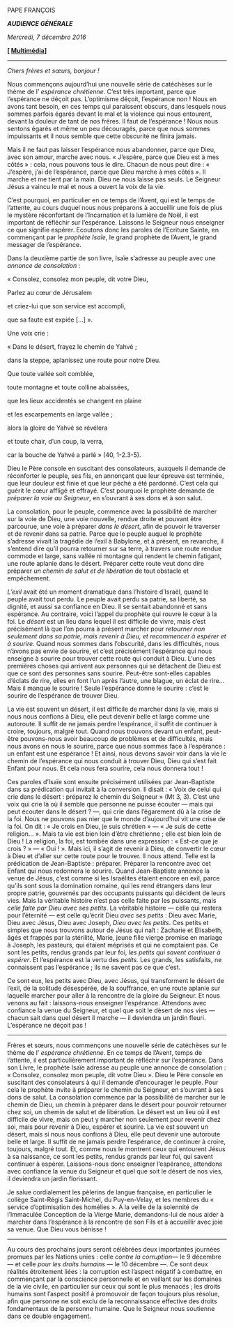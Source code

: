 PAPE FRANÇOIS

***AUDIENCE GÉNÉRALE***

*Mercredi, 7 décembre 2016*

**[ [Multimédia](http://w2.vatican.va/content/francesco/fr/events/event.dir.html/content/vaticanevents/fr/2016/12/7/udienzagenerale.html)]**

* * *

*Chers frères et sœurs, bonjour !*

Nous commençons aujourd’hui une nouvelle série de catéchèses sur le thème de l’ *espérance chrétienne*. C’est très important, parce que l’espérance ne déçoit pas. L’optimisme déçoit, l’espérance non ! Nous en avons tant besoin, en ces temps qui paraissent obscurs, dans lesquels nous sommes parfois égarés devant le mal et la violence qui nous entourent, devant la douleur de tant de nos frères. Il faut de l’espérance ! Nous nous sentons égarés et même un peu découragés, parce que nous sommes impuissants et il nous semble que cette obscurité ne finira jamais.

Mais il ne faut pas laisser l’espérance nous abandonner, parce que Dieu, avec son amour, marche avec nous. « J’espère, parce que Dieu est à mes côtés » : cela, nous pouvons tous le dire. Chacun de nous peut dire : « J’espère, j’ai de l’espérance, parce que Dieu marche à mes côtés ». Il marche et me tient par la main. Dieu ne nous laisse pas seuls. Le Seigneur Jésus a vaincu le mal et nous a ouvert la voix de la vie.

C’est pourquoi, en particulier en ce temps de l’Avent, qui est le temps de l’attente, au cours duquel nous nous préparons à accueillir une fois de plus le mystère réconfortant de l’Incarnation et la lumière de Noël, il est important de réfléchir sur l’espérance. Laissons le Seigneur nous enseigner ce que signifie espérer. Ecoutons donc les paroles de l’Ecriture Sainte, en commençant par le *prophète Isaïe*, le grand prophète de l’Avent, le grand messager de l’espérance.

Dans la deuxième partie de son livre, Isaïe s’adresse au peuple avec une *annonce de consolation* :

« Consolez, consolez mon peuple, dit votre Dieu,

Parlez au cœur de Jérusalem

et criez-lui que son service est accompli,

que sa faute est expiée [...] ».

Une voix crie :

« Dans le désert, frayez le chemin de Yahvé ;

dans la steppe, aplanissez une route pour notre Dieu.

Que toute vallée soit comblée,

toute montagne et toute colline abaissées,

que les lieux accidentés se changent en plaine

et les escarpements en large vallée ;

alors la gloire de Yahvé se révélera

et toute chair, d’un coup, la verra,

car la bouche de Yahvé a parlé » (40, 1-2.3-5).

Dieu le Père console en suscitant des consolateurs, auxquels il demande de réconforter le peuple, ses fils, en annonçant que leur épreuve est terminée, que leur douleur est finie et que leur péché a été pardonné. C’est cela qui guérit le cœur affligé et effrayé. C’est pourquoi le prophète demande de *préparer la voie au Seigneur*, en s’ouvrant à ses dons et à son salut.

La consolation, pour le peuple, commence avec la possibilité de marcher sur la voie de Dieu, une voie nouvelle, rendue droite et pouvant être parcourue, une voie à préparer *dans le désert*, afin de pouvoir le traverser et de revenir dans sa patrie. Parce que le peuple auquel le prophète s’adresse vivait la tragédie de l’exil à Babylone, et à présent, en revanche, il s’entend dire qu’il pourra retourner sur sa terre, à travers une route rendue commode et large, sans vallée ni montagne qui rendent le chemin fatigant, une route aplanie dans le désert. Préparer cette route veut donc dire préparer *un chemin de salut et de libération* de tout obstacle et empêchement.

*L’exil* avait été un moment dramatique dans l’histoire d’Israël, quand le peuple avait tout perdu. Le peuple avait perdu sa patrie, sa liberté, sa dignité, et aussi sa confiance en Dieu. Il se sentait abandonné et sans espérance. Au contraire, voici l’appel du prophète qui rouvre le cœur à la foi. Le *désert* est un lieu dans lequel il est difficile de vivre, mais c’est précisément là que l’on pourra à présent marcher pour *retourner non seulement dans sa patrie, mais revenir à Dieu, et recommencer à espérer et à sourire*. Quand nous sommes dans l’obscurité, dans les difficultés, nous n’avons pas envie de sourire, et c’est précisément l’espérance qui nous enseigne à sourire pour trouver cette route qui conduit à Dieu. L’une des premières choses qui arrivent aux personnes qui se détachent de Dieu est que ce sont des personnes sans sourire. Peut-être sont-elles capables d’éclats de rire, elles en font l’un après l’autre, une blague, un éclat de rire... Mais il manque le sourire ! Seule l’espérance donne le sourire : c’est le sourire de l’espérance de trouver Dieu.

La vie est souvent un désert, il est difficile de marcher dans la vie, mais si nous nous confions à Dieu, elle peut devenir belle et large comme une autoroute. Il suffit de ne jamais perdre l’espérance, il suffit de continuer à croire, toujours, malgré tout. Quand nous trouvons devant un enfant, peut-être pouvons-nous avoir beaucoup de problèmes et de difficultés, mais nous avons en nous le sourire, parce que nous sommes face à l’espérance : un enfant est une espérance ! Et ainsi, nous devons savoir voir dans la vie le chemin de l’espérance qui nous conduit à trouver Dieu, Dieu qui s’est fait Enfant pour nous. Et cela nous fera sourire, cela nous donnera tout !

Ces paroles d’Isaïe sont ensuite précisément utilisées par Jean-Baptiste dans sa prédication qui invitait à la conversion. Il disait : « Voix de celui qui crie dans le désert : préparez le chemin du Seigneur » (Mt 3, 3). C’est une voix qui crie là où il semble que personne ne puisse écouter — mais qui peut écouter dans le désert ? —, qui crie dans l’égarement dû à la crise de la foi. Nous ne pouvons pas nier que le monde d’aujourd’hui vit une crise de la foi. On dit : « Je crois en Dieu, je suis chrétien » — « Je suis de cette religion... ». Mais ta vie est bien loin d’être chrétienne ; elle est bien loin de Dieu ! La religion, la foi, est tombée dans une expression : « Est-ce que je crois ? » — « Oui ! ». Mais ici, il s’agit de revenir à Dieu, de convertir le cœur à Dieu et d’aller sur cette route pour le trouver. Il nous attend. Telle est la prédication de Jean-Baptiste : préparer. Préparer la rencontre avec cet Enfant qui nous redonnera le sourire. Quand Jean-Baptiste annonce la venue de Jésus, c’est comme si les Israélites étaient encore en exil, parce qu’ils sont sous la domination romaine, qui les rend étrangers dans leur propre patrie, gouvernés par des occupants puissants qui décident de leurs vies. Mais la véritable histoire n’est pas celle faite par les puissants, mais *celle faite par Dieu avec ses petits*. La véritable histoire — celle qui restera pour l’éternité — est celle qu’écrit Dieu *avec ses petits* : Dieu avec Marie, Dieu avec Jésus, Dieu avec Joseph, *Dieu avec les petits*. Ces petits et simples que nous trouvons autour de Jésus qui naît : Zacharie et Elisabeth, âgés et frappés par la stérilité, Marie, jeune fille vierge promise en mariage à Joseph, les pasteurs, qui étaient méprisés et qui ne comptaient pas. Ce sont les petits, rendus grands par leur foi, *les petits qui savent continuer à espérer*. Et l’espérance est la vertu des *petits.* Les grands, les satisfaits, ne connaissent pas l’espérance ; ils ne savent pas ce que c’est.

Ce sont eux, les petits avec Dieu, avec Jésus, qui transforment le désert de l’exil, de la solitude désespérée, de la souffrance, en une route aplanie sur laquelle marcher pour aller à la rencontre de la gloire du Seigneur. Et nous venons au fait : laissons-nous enseigner l’espérance. Attendons avec confiance la venue du Seigneur, et quel que soit le désert de nos vies — chacun sait dans quel désert il marche — il deviendra un jardin fleuri. L’espérance ne déçoit pas !

* * *

Frères et sœurs, nous commençons une nouvelle série de catéchèses sur le thème de l’ *espérance chrétienne*. En ce temps de l’Avent, temps de l’attente, il est particulièrement important de réfléchir sur l’espérance. Dans son Livre, le prophète Isaïe adresse au peuple une annonce de consolation : « Consolez, consolez mon peuple, dit votre Dieu ». Dieu le Père console en suscitant des consolateurs à qui il demande d’encourager le peuple. Pour cela le prophète invite à préparer le chemin du Seigneur, en s’ouvrant à ses dons de salut. La consolation commence par la possibilité de marcher sur le chemin de Dieu, un chemin à préparer dans le désert pour pouvoir retourner chez soi, un chemin de salut et de libération. Le désert est un lieu où il est difficile de vivre, mais on peut y marcher non seulement pour revenir chez soi, mais pour revenir à Dieu, espérer et sourire. La vie est souvent un désert, mais si nous nous confions à Dieu, elle peut devenir une autoroute belle et large. Il suffit de ne jamais perdre l’espérance, de continuer à croire, toujours, malgré tout. Et, comme nous le montrent ceux qui entourent Jésus à sa naissance, ce sont les petits, rendus grands par leur foi, qui savent continuer à espérer. Laissons-nous donc enseigner l’espérance, attendons avec confiance la venue du Seigneur et quel que soit le désert de nos vies, il deviendra un jardin florissant.

Je salue cordialement les pèlerins de langue française, en particulier le collège Saint-Régis Saint-Michel, du Puy-en-Velay, et les membres du « service d’optimisation des homélies ». A la veille de la solennité de l’Immaculée Conception de la Vierge Marie, demandons-lui de nous aider à marcher dans l’espérance à la rencontre de son Fils et à accueillir avec joie sa venue. Que Dieu vous bénisse !

* * *

Au cours des prochains jours seront célébrées deux importantes journées promues par les Nations unies : celle *contre la corruption*— le 9 décembre — et celle *pour les droits humains* — le 10 décembre —. Ce sont deux réalités étroitement liées : la corruption est l’aspect négatif à combattre, en commençant par la conscience personnelle et en veillant sur les domaines de la vie civile, en particulier sur ceux qui sont le plus menacés ; les droits humains sont l’aspect positif à promouvoir de façon toujours plus résolue, afin que personne ne soit exclu de la reconnaissance effective des droits fondamentaux de la personne humaine. Que le Seigneur nous soutienne dans ce double engagement.